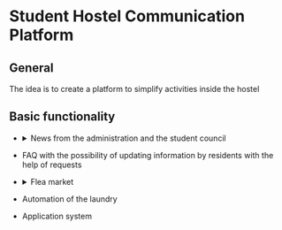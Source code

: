 # Student Hostel Communication Platform
## General
The idea is to create a platform to simplify activities inside the hostel
## Basic functionality
- <details>
  <summary>News from the administration and the student council</summary>
  
  ```Implies a mechanism for creating publications and displaying them to users```
  
</details>

- FAQ with the possibility of updating information by residents with the help of requests
  
- <details>
    <summary>Flea market</summary>
  
    ```Offers of purchase / sale / exchange / booking```
  </details>

- Automation of the laundry
- Application system
